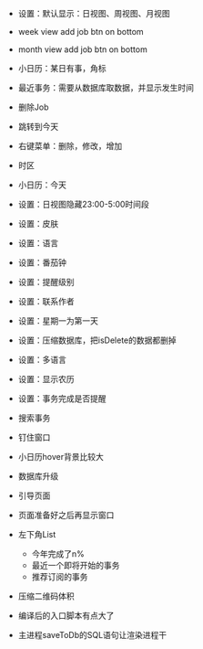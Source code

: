 - 设置：默认显示：日视图、周视图、月视图
- week view add job btn on bottom
- month view add job btn on bottom
- 小日历：某日有事，角标
- 最近事务：需要从数据库取数据，并显示发生时间
- 删除Job
- 跳转到今天
- 右键菜单：删除，修改，增加
- 时区
- 小日历：今天



- 设置：日视图隐藏23:00-5:00时间段
- 设置：皮肤
- 设置：语言
- 设置：番茄钟
- 设置：提醒级别
- 设置：联系作者
- 设置：星期一为第一天
- 设置：压缩数据库，把isDelete的数据都删掉
- 设置：多语言
- 设置：显示农历
- 设置：事务完成是否提醒
- 搜索事务
- 钉住窗口
- 小日历hover背景比较大
- 数据库升级
- 引导页面
- 页面准备好之后再显示窗口
- 左下角List
  - 今年完成了n%
  - 最近一个即将开始的事务
  - 推荐订阅的事务
- 压缩二维码体积
- 编译后的入口脚本有点大了
- 主进程saveToDb的SQL语句让渲染进程干